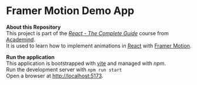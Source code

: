 # Framer Motion Demo App

**About this Repository**<br />
This project is part of the _[React - The Complete Guide](https://www.udemy.com/course/react-the-complete-guide-incl-redux/)_ course from [Academind](https://academind.com).<br />
It is used to learn how to implement animations in [React](https://react.dev/) with [Framer Motion](https://www.framer.com/motion/).<br />

**Run the application**<br />
This application is bootstrapped with [vite](https://vitejs.dev/) and managed with _npm_.<br />
Run the development server with `npm run start`<br />
Open a browser at [http://localhost:5173](http://localhost:5173).

